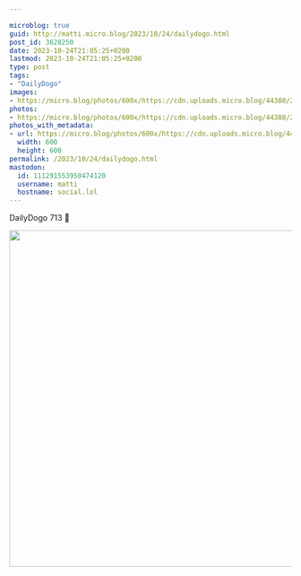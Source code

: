 ```yaml
---

microblog: true
guid: http://matti.micro.blog/2023/10/24/dailydogo.html
post_id: 3628250
date: 2023-10-24T21:05:25+0200
lastmod: 2023-10-24T21:05:25+0200
type: post
tags:
- "DailyDogo"
images:
- https://micro.blog/photos/600x/https://cdn.uploads.micro.blog/44388/2023/e7d1a1399fc34e9b9012d1789bd25a4c.jpg
photos:
- https://micro.blog/photos/600x/https://cdn.uploads.micro.blog/44388/2023/e7d1a1399fc34e9b9012d1789bd25a4c.jpg
photos_with_metadata:
- url: https://micro.blog/photos/600x/https://cdn.uploads.micro.blog/44388/2023/e7d1a1399fc34e9b9012d1789bd25a4c.jpg
  width: 600
  height: 600
permalink: /2023/10/24/dailydogo.html
mastodon:
  id: 111291553950474120
  username: matti
  hostname: social.lol
---
```

DailyDogo 713 🐶

<img src="/media/uploads/2023/e7d1a1399fc34e9b9012d1789bd25a4c.jpg" width="600" height="600" alt="" />
